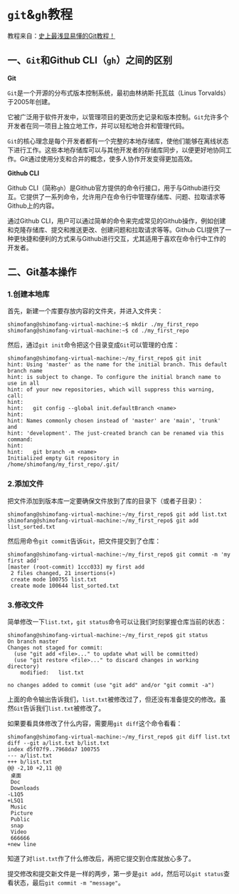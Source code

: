 # `git`&`gh`教程

教程来自：[史上最浅显易懂的Git教程！](https://www.liaoxuefeng.com/wiki/896043488029600)


## 一、`Git`和Github CLI（`gh`）之间的区别


**Git**

`Git`是一个开源的分布式版本控制系统，最初由林纳斯·托瓦兹（Linus Torvalds）于2005年创建。

它被广泛用于软件开发中，以管理项目的更改历史记录和版本控制。`Git`允许多个开发者在同一项目上独立地工作，并可以轻松地合并和管理代码。

`Git`的核心理念是每个开发者都有一个完整的本地存储库，使他们能够在离线状态下进行工作。这些本地存储库可以与其他开发者的存储库同步，以便更好地协同工作。Git通过使用分支和合并的概念，使多人协作开发变得更加高效。

**Github CLI**

Github CLI（简称`gh`）是Github官方提供的命令行接口，用于与Github进行交互。它提供了一系列命令，允许用户在命令行中管理存储库、问题、拉取请求等Github上的内容。

通过Github CLI，用户可以通过简单的命令来完成常见的Github操作，例如创建和克隆存储库、提交和推送更改、创建问题和拉取请求等等。Github CLI提供了一种更快捷和便利的方式来与Github进行交互，尤其适用于喜欢在命令行中工作的开发者。

## 二、Git基本操作

### 1.创建本地库

首先，新建一个库要存放内容的文件夹，并进入文件夹：

```shell
shimofang@shimofang-virtual-machine:~$ mkdir ./my_first_repo
shimofang@shimofang-virtual-machine:~$ cd ./my_first_repo
```

然后，通过`git init`命令把这个目录变成`Git`可以管理的仓库：

```shell
shimofang@shimofang-virtual-machine:~/my_first_repo$ git init
hint: Using 'master' as the name for the initial branch. This default branch name
hint: is subject to change. To configure the initial branch name to use in all
hint: of your new repositories, which will suppress this warning, call:
hint: 
hint: 	git config --global init.defaultBranch <name>
hint: 
hint: Names commonly chosen instead of 'master' are 'main', 'trunk' and
hint: 'development'. The just-created branch can be renamed via this command:
hint: 
hint: 	git branch -m <name>
Initialized empty Git repository in /home/shimofang/my_first_repo/.git/

```


### 2.添加文件

把文件添加到版本库一定要确保文件放到了库的目录下（或者子目录）：

``` shell
shimofang@shimofang-virtual-machine:~/my_first_repo$ git add list.txt
shimofang@shimofang-virtual-machine:~/my_first_repo$ git add list_sorted.txt
```

然后用命令`git commit`告诉`Git`，把文件提交到了仓库：

```shell
shimofang@shimofang-virtual-machine:~/my_first_repo$ git commit -m 'my first add'
[master (root-commit) 1ccc033] my first add
 2 files changed, 21 insertions(+)
 create mode 100755 list.txt
 create mode 100644 list_sorted.txt
```

### 3.修改文件

简单修改一下`list.txt`，`git status`命令可以让我们时刻掌握仓库当前的状态：

```shell
shimofang@shimofang-virtual-machine:~/my_first_repo$ git status
On branch master
Changes not staged for commit:
  (use "git add <file>..." to update what will be committed)
  (use "git restore <file>..." to discard changes in working directory)
	modified:   list.txt

no changes added to commit (use "git add" and/or "git commit -a")

```

上面的命令输出告诉我们，`list.txt`被修改过了，但还没有准备提交的修改。虽然`Git`告诉我们`list.txt`被修改了。

如果要看具体修改了什么内容，需要用`git diff`这个命令看看：

```shell
shimofang@shimofang-virtual-machine:~/my_first_repo$ git diff list.txt
diff --git a/list.txt b/list.txt
index d5f07f9..7968da7 100755
--- a/list.txt
+++ b/list.txt
@@ -2,10 +2,11 @@
 桌面
 Doc
 Downloads
-L1Q5
+L5Q1
 Music
 Picture
 Public
 snap
 Video
 666666
+new line

```

知道了对`list.txt`作了什么修改后，再把它提交到仓库就放心多了。

提交修改和提交新文件是一样的两步，第一步是`git add`，然后可以`git status`查看状态，最后`git commit -m "message"`。

